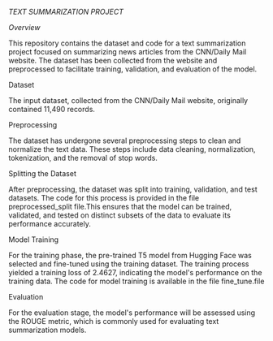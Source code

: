 *TEXT SUMMARIZATION PROJECT*

*Overview*

This repository contains the dataset and code for a text summarization project focused on summarizing news articles from the CNN/Daily Mail website. The dataset has been collected from the website and preprocessed to facilitate training, validation, and evaluation of the model.

Dataset

The input dataset, collected from the CNN/Daily Mail website, originally contained 11,490 records. 

Preprocessing

The dataset has undergone several preprocessing steps to clean and normalize the text data. These steps include data cleaning, normalization, tokenization, and the removal of stop words. 

Splitting the Dataset

After preprocessing, the dataset was split into training, validation, and test datasets. The code for this process is provided in the file preprocessed_split file.This ensures that the model can be trained, validated, and tested on distinct subsets of the data to evaluate its performance accurately.

Model Training

For the training phase, the pre-trained T5 model from Hugging Face was selected and fine-tuned using the training dataset. The training process yielded a training loss of 2.4627, indicating the model's performance on the training data. The code for model training is available in the file fine_tune.file

Evaluation

For the evaluation stage, the model's performance will be assessed using the ROUGE metric, which is commonly used for evaluating text summarization models. 
